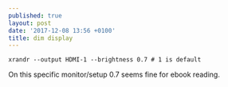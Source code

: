 ```yaml
---
published: true
layout: post
date: '2017-12-08 13:56 +0100'
title: dim display
---
```

    xrandr --output HDMI-1 --brightness 0.7 # 1 is default
    
On this specific monitor/setup 0.7 seems fine for ebook reading.
